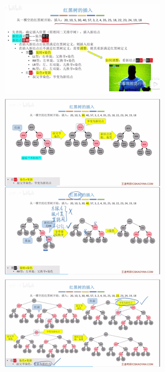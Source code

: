 


![输入图片说明](/imgs/2025-07-27/qRMP6YRlEQicGnNj.png)

![输入图片说明](/imgs/2025-07-27/XfTn2U6PIdMo0Phx.png)
![输入图片说明](/imgs/2025-07-27/TzZ3x1JCEtdWPJ3D.png)

![输入图片说明](/imgs/2025-07-27/MhzNQhghB4pW4BcS.png)
<!--stackedit_data:
eyJoaXN0b3J5IjpbMTc2NTA0MjkzMiwtMjU2NzcwOTc0LDE5Mz
c3Mzc5MTIsMjA0MDI5NzYyMl19
-->